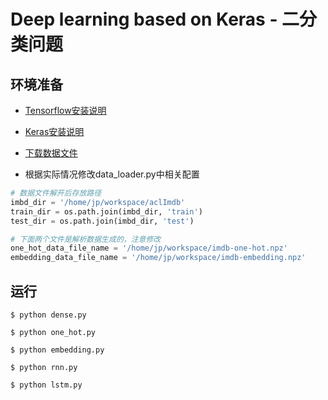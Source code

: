 # Deep learning based on Keras - 二分类问题

## 环境准备

- [Tensorflow安装说明](https://tensorflow.google.cn/install/pip)

- [Keras安装说明](https://keras.io/#installation)

- [下载数据文件](http://mng.bz/0tIo)

- 根据实际情况修改data_loader.py中相关配置

```python
# 数据文件解开后存放路径
imbd_dir = '/home/jp/workspace/aclImdb'
train_dir = os.path.join(imbd_dir, 'train')
test_dir = os.path.join(imbd_dir, 'test')

# 下面两个文件是解析数据生成的，注意修改
one_hot_data_file_name = '/home/jp/workspace/imdb-one-hot.npz'
embedding_data_file_name = '/home/jp/workspace/imdb-embedding.npz'
```

## 运行

```shell
$ python dense.py
```

```shell
$ python one_hot.py
```

```shell
$ python embedding.py
```

```shell
$ python rnn.py
```

```shell
$ python lstm.py
```
